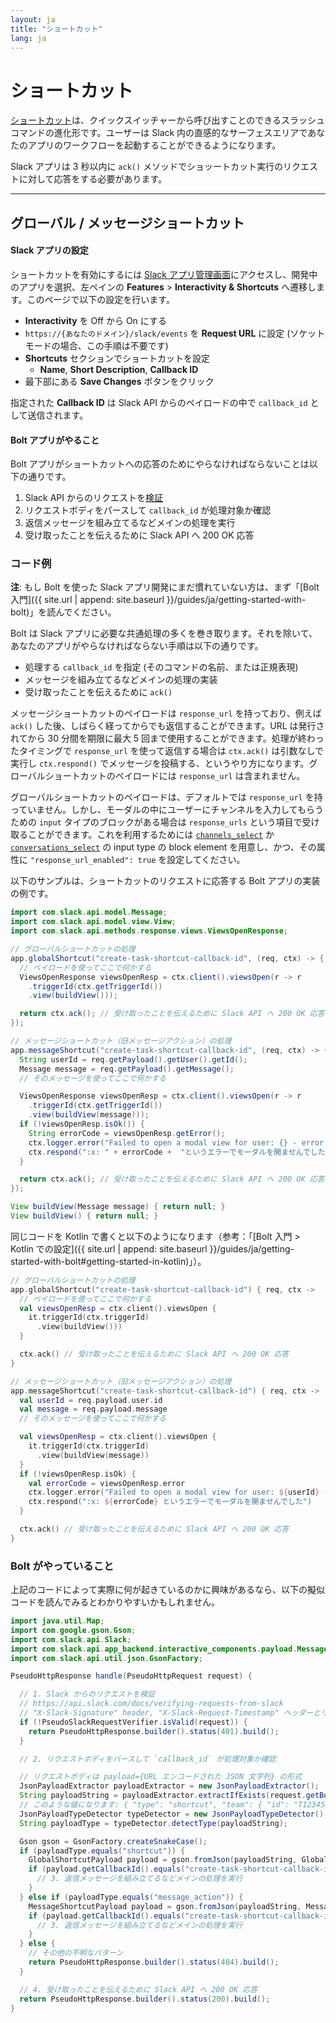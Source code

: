 ```yaml
---
layout: ja
title: "ショートカット"
lang: ja
---
```



# ショートカット

[ショートカット](https://api.slack.com/interactivity/shortcuts)は、クイックスイッチャーから呼び出すことのできるスラッシュコマンドの進化形です。ユーザーは Slack 内の直感的なサーフェスエリアであなたのアプリのワークフローを起動することができるようになります。

Slack アプリは 3 秒以内に `ack()` メソッドでショッートカット実行のリクエストに対して応答をする必要があります。

---
## グローバル / メッセージショートカット

#### Slack アプリの設定

ショートカットを有効にするには [Slack アプリ管理画面](http://api.slack.com/apps)にアクセスし、開発中のアプリを選択、左ペインの **Features** > **Interactivity & Shortcuts** へ遷移します。このページで以下の設定を行います。

* **Interactivity** を Off から On にする
* `https://{あなたのドメイン}/slack/events` を **Request URL** に設定 (ソケットモードの場合、この手順は不要です)
* **Shortcuts** セクションでショートカットを設定
  * **Name**, **Short Description**, **Callback ID**
* 最下部にある **Save Changes** ボタンをクリック

指定された **Callback ID** は Slack API からのペイロードの中で `callback_id` として送信されます。

#### Bolt アプリがやること

Bolt アプリがショートカットへの応答のためにやらなければならないことは以下の通りです。

1. Slack API からのリクエストを[検証](https://api.slack.com/docs/verifying-requests-from-slack)
1. リクエストボディをパースして `callback_id` が処理対象か確認
1. 返信メッセージを組み立てるなどメインの処理を実行
1. 受け取ったことを伝えるために Slack API へ 200 OK 応答

### コード例

**注**: もし Bolt を使った Slack アプリ開発にまだ慣れていない方は、まず「[Bolt 入門]({{ site.url | append: site.baseurl }}/guides/ja/getting-started-with-bolt)」を読んでください。

Bolt は Slack アプリに必要な共通処理の多くを巻き取ります。それを除いて、あなたのアプリがやらなければならない手順は以下の通りです。

* 処理する `callback_id` を指定 (そのコマンドの名前、または正規表現)
* メッセージを組み立てるなどメインの処理の実装
* 受け取ったことを伝えるために `ack()`

メッセージショートカットのペイロードは `response_url` を持っており、例えば `ack()` した後、しばらく経ってからでも返信することができます。URL は発行されてから 30 分間を期限に最大 5 回まで使用することができます。処理が終わったタイミングで `response_url` を使って返信する場合は `ctx.ack()` は引数なしで実行し `ctx.respond()` でメッセージを投稿する、というやり方になります。グローバルショートカットのペイロードには `response_url` は含まれません。

グローバルショートカットのペイロードは、デフォルトでは `response_url` を持っていません。しかし、モーダルの中にユーザーにチャンネルを入力してもらうための `input` タイプのブロックがある場合は `response_urls` という項目で受け取ることができます。これを利用するためには [`channels_select`](https://api.slack.com/reference/block-kit/block-elements#channel_select) か [`conversations_select`](https://api.slack.com/reference/block-kit/block-elements#conversation_select) の input type の block element を用意し、かつ、その属性に `"response_url_enabled": true` を設定してください。

以下のサンプルは、ショートカットのリクエストに応答する Bolt アプリの実装の例です。

```java
import com.slack.api.model.Message;
import com.slack.api.model.view.View;
import com.slack.api.methods.response.views.ViewsOpenResponse;

// グローバルショートカットの処理
app.globalShortcut("create-task-shortcut-callback-id", (req, ctx) -> {
  // ペイロードを使ってここで何かする
  ViewsOpenResponse viewsOpenResp = ctx.client().viewsOpen(r -> r
    .triggerId(ctx.getTriggerId())
    .view(buildView()));

  return ctx.ack(); // 受け取ったことを伝えるために Slack API へ 200 OK 応答
});

// メッセージショートカット（旧メッセージアクション）の処理
app.messageShortcut("create-task-shortcut-callback-id", (req, ctx) -> {
  String userId = req.getPayload().getUser().getId();
  Message message = req.getPayload().getMessage();
  // そのメッセージを使ってここで何かする

  ViewsOpenResponse viewsOpenResp = ctx.client().viewsOpen(r -> r
    .triggerId(ctx.getTriggerId())
    .view(buildView(message)));
  if (!viewsOpenResp.isOk()) {
    String errorCode = viewsOpenResp.getError();
    ctx.logger.error("Failed to open a modal view for user: {} - error: {}", userId, errorCode);
    ctx.respond(":x: " + errorCode +  "というエラーでモーダルを開ませんでした");
  }

  return ctx.ack(); // 受け取ったことを伝えるために Slack API へ 200 OK 応答
});

View buildView(Message message) { return null; }
View buildView() { return null; }
```

同じコードを Kotlin で書くと以下のようになります（参考：「[Bolt 入門 > Kotlin での設定]({{ site.url | append: site.baseurl }}/guides/ja/getting-started-with-bolt#getting-started-in-kotlin)」）。

```kotlin
// グローバルショートカットの処理
app.globalShortcut("create-task-shortcut-callback-id") { req, ctx -> 
  // ペイロードを使ってここで何かする
  val viewsOpenResp = ctx.client().viewsOpen {
    it.triggerId(ctx.triggerId)
      .view(buildView()))
  }

  ctx.ack() // 受け取ったことを伝えるために Slack API へ 200 OK 応答
}

// メッセージショートカット（旧メッセージアクション）の処理
app.messageShortcut("create-task-shortcut-callback-id") { req, ctx ->
  val userId = req.payload.user.id
  val message = req.payload.message
  // そのメッセージを使ってここで何かする

  val viewsOpenResp = ctx.client().viewsOpen {
    it.triggerId(ctx.triggerId)
      .view(buildView(message))
  }
  if (!viewsOpenResp.isOk) {
    val errorCode = viewsOpenResp.error
    ctx.logger.error("Failed to open a modal view for user: ${userId} - error: ${errorCode}")
    ctx.respond(":x: ${errorCode} というエラーでモーダルを開ませんでした")
  }

  ctx.ack() // 受け取ったことを伝えるために Slack API へ 200 OK 応答
}
```

### Bolt がやっていること

上記のコードによって実際に何が起きているのかに興味があるなら、以下の擬似コードを読んでみるとわかりやすいかもしれません。

```java
import java.util.Map;
import com.google.gson.Gson;
import com.slack.api.Slack;
import com.slack.api.app_backend.interactive_components.payload.MessageShortcutPayload;
import com.slack.api.util.json.GsonFactory;

PseudoHttpResponse handle(PseudoHttpRequest request) {

  // 1. Slack からのリクエストを検証
  // https://api.slack.com/docs/verifying-requests-from-slack
  // "X-Slack-Signature" header, "X-Slack-Request-Timestamp" ヘッダーとリクエストボディを検証
  if (!PseudoSlackRequestVerifier.isValid(request)) {
    return PseudoHttpResponse.builder().status(401).build();
  }

  // 2. リクエストボディをパースして `callback_id` が処理対象か確認

  // リクエストボディは payload={URL エンコードされた JSON 文字列} の形式
  JsonPayloadExtractor payloadExtractor = new JsonPayloadExtractor();
  String payloadString = payloadExtractor.extractIfExists(request.getBodyAsString());
  // このような値になります: { "type": "shortcut", "team": { "id": "T1234567", ... 
  JsonPayloadTypeDetector typeDetector = new JsonPayloadTypeDetector();
  String payloadType = typeDetector.detectType(payloadString);

  Gson gson = GsonFactory.createSnakeCase();
  if (payloadType.equals("shortcut")) {
    GlobalShortcutPayload payload = gson.fromJson(payloadString, GlobalShortcutPayload.class);
    if (payload.getCallbackId().equals("create-task-shortcut-callback-id")) {
      // 3. 返信メッセージを組み立てるなどメインの処理を実行
    }
  } else if (payloadType.equals("message_action")) {
    MessageShortcutPayload payload = gson.fromJson(payloadString, MessageShortcutPayload.class);
    if (payload.getCallbackId().equals("create-task-shortcut-callback-id")) {
      // 3. 返信メッセージを組み立てるなどメインの処理を実行
    }
  } else {
    // その他の不明なパターン
    return PseudoHttpResponse.builder().status(404).build();
  }

  // 4. 受け取ったことを伝えるために Slack API へ 200 OK 応答
  return PseudoHttpResponse.builder().status(200).build();
}
```
